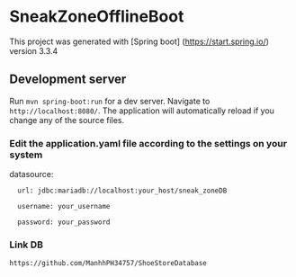 # SneakZoneOfflineBoot

This project was generated with [Spring boot] (https://start.spring.io/) version 3.3.4

## Development server

Run `mvn spring-boot:run` for a dev server. Navigate to `http://localhost:8080/`. The application will automatically reload if you change any of the source files.

### Edit the application.yaml file according to the settings on your system

 datasource:
 
      url: jdbc:mariadb://localhost:your_host/sneak_zoneDB
      
      username: your_username
      
      password: your_password

### Link DB

`https://github.com/ManhhPH34757/ShoeStoreDatabase`
